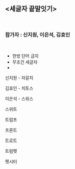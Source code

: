 ## <세글자 끝말잇기>
<br/>

### **참가자 : 신지원, 이은석, 김효인**
<br/>

* 한방 단어 금지
* 무조건 세글자
* 

신지원 - 자갈치

김효인 - 치토스

이은석 - 스위스

스위트

트럼프

프론트

트로트

트럼펫

펫시터